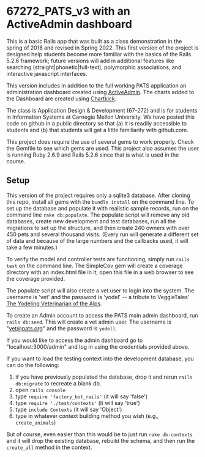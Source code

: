 67272_PATS_v3 with an ActiveAdmin dashboard
==

This is a basic Rails app that was built as a class demonstration in the spring of 2018 and revised in Spring 2022.  This first version of the project is designed help students become more familiar with the basics of the Rails 5.2.6 framework; future versions will add in additional features like searching (straight|phonetic|full-text), polymorphic associations, and interactive javascript interfaces.

This version includes in addition to the full working PATS application an administration dashboard created using [ActiveAdmin](https://activeadmin.info/index.html). The charts added to the Dashboard are created using [Chartkick](https://chartkick.com/#rails-5-sprockets).

The class is Application Design & Development (67-272) and is for students in Information Systems at Carnegie Mellon University. We have posted this code on github in a public directory so that (a) it is readily accessible to students and (b) that students will get a little familiarity with github.com.

This project does require the use of several gems to work properly. Check the Gemfile to see which gems are used. This project also assumes the user is running Ruby 2.6.9 and Rails 5.2.6 since that is what is used in the course.


Setup
--
This version of the project requires only a sqlite3 database.  After cloning this repo, install all gems with the `bundle install` on the command line.  To set up the database and populate it with realistic sample records, run on the command line `rake db:populate`.  The populate script will remove any old databases, create new development and test databases, run all the migrations to set up the structure, and then create 240 owners with over 450 pets and several thousand visits. (Every run will generate a different set of data and because of the large numbers and the callbacks used, it will take a few minutes.)

To verify the model and controller tests are functioning, simply run `rails test` on the command line.  The SimpleCov gem will create a coverage directory with an index.html file in it; open this file in a web browser to see the coverage provided.

The populate script will also create a vet user to login into the system.  The username is 'vet' and the password is 'yodel' -- a tribute to VeggieTales' [The Yodeling Veterinarian of the Alps](https://www.youtube.com/watch?v=bUkpE16b56g).

To create an Admin account to access the PATS main admin dashboard, run `rails db:seed`. This will create a vet admin user. The username is "vet@pats.org" and the password is `yodell`.

If you would like to access the admin dashboard go to "localhost:3000/admin" and log in using the credentials provided above.


If you want to load the testing context into the development database, you can do the following:

1. if you have previously populated the database, drop it and rerun `rails db:migrate` to recreate a blank db.
1. open `rails console`
1. type `require 'factory_bot_rails'` (it will say 'false')
1. type `require './test/contexts'` (it will say 'true')
1. type `include Contexts` (it will say 'Object')
1. type in whatever context building method you wish (e.g., `create_animals`)

But of course, even easier than this would be to just run `rake db:contexts` and it will drop the existing database, rebuild the schema, and then run the `create_all` method in the context. 

